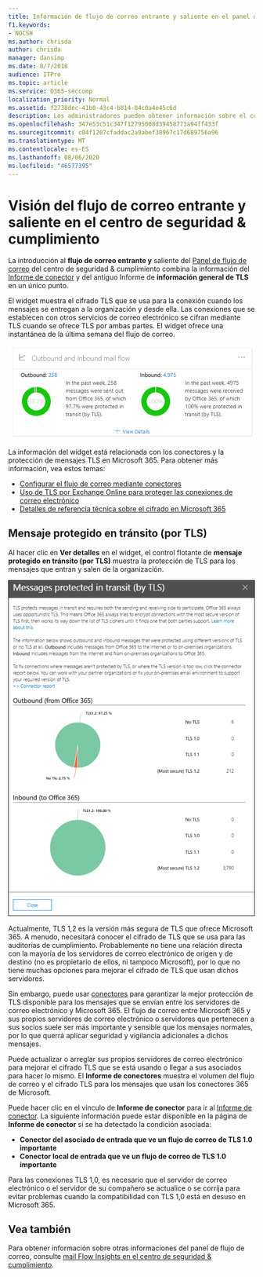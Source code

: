 ```yaml
---
title: Información de flujo de correo entrante y saliente en el panel de flujo de correo
f1.keywords:
- NOCSH
ms.author: chrisda
author: chrisda
manager: dansimp
ms.date: 8/7/2018
audience: ITPro
ms.topic: article
ms.service: O365-seccomp
localization_priority: Normal
ms.assetid: f2738dec-41b0-43c4-b814-84c0a4e45c6d
description: Los administradores pueden obtener información sobre el conocimiento del flujo de correo entrante y saliente en el panel del flujo de correo en el centro de seguridad & cumplimiento.
ms.openlocfilehash: 347e53c51c347f12795008d39458773a94ff433f
ms.sourcegitcommit: c04f1207cfaddac2a9abef38967c17d689756a96
ms.translationtype: MT
ms.contentlocale: es-ES
ms.lasthandoff: 08/06/2020
ms.locfileid: "46577395"
---
```

# <a name="outbound-and-inbound-mail-flow-insight-in-the-security--compliance-center"></a>Visión del flujo de correo entrante y saliente en el centro de seguridad & cumplimiento

La introducción al **flujo de correo entrante y** saliente del [Panel de flujo de correo](mail-flow-insights-v2.md) del centro de seguridad & cumplimiento combina la información del [Informe de conector](view-mail-flow-reports.md#connector-report) y del antiguo Informe de **información general de TLS** en un único punto.

El widget muestra el cifrado TLS que se usa para la conexión cuando los mensajes se entregan a la organización y desde ella. Las conexiones que se establecen con otros servicios de correo electrónico se cifran mediante TLS cuando se ofrece TLS por ambas partes. El widget ofrece una instantánea de la última semana del flujo de correo.

![Widget de flujo de correo entrante y saliente en el panel de flujo de correo en el centro de seguridad & cumplimiento](../../media/mfi-outbound-and-inbound-mail-flow-report-widget.png)

La información del widget está relacionada con los conectores y la protección de mensajes TLS en Microsoft 365. Para obtener más información, vea estos temas:

- [Configurar el flujo de correo mediante conectores](https://docs.microsoft.com/exchange/mail-flow-best-practices/use-connectors-to-configure-mail-flow/use-connectors-to-configure-mail-flow)
- [Uso de TLS por Exchange Online para proteger las conexiones de correo electrónico](https://docs.microsoft.com/microsoft-365/compliance/exchange-online-uses-tls-to-secure-email-connections)
- [Detalles de referencia técnica sobre el cifrado en Microsoft 365](https://docs.microsoft.com/microsoft-365/compliance/technical-reference-details-about-encryption)

## <a name="message-protected-in-transit-by-tls"></a>Mensaje protegido en tránsito (por TLS)

Al hacer clic en **Ver detalles** en el widget, el control flotante de **mensaje protegido en tránsito (por TLS)** muestra la protección de TLS para los mensajes que entran y salen de la organización.

![Control flotante de mensajes protegidos en tránsito (mediante TLS) que aparece después de hacer clic en ver detalles en el widget de correo electrónico entrante y saliente](../../media/mfi-outbound-and-inbound-mail-flow-report-details.png)

Actualmente, TLS 1,2 es la versión más segura de TLS que ofrece Microsoft 365. A menudo, necesitará conocer el cifrado de TLS que se usa para las auditorías de cumplimiento. Probablemente no tiene una relación directa con la mayoría de los servidores de correo electrónico de origen y de destino (no es propietario de ellos, ni tampoco Microsoft), por lo que no tiene muchas opciones para mejorar el cifrado de TLS que usan dichos servidores.

Sin embargo, puede usar [conectores](https://docs.microsoft.com/exchange/mail-flow-best-practices/use-connectors-to-configure-mail-flow/use-connectors-to-configure-mail-flow) para garantizar la mejor protección de TLS disponible para los mensajes que se envían entre los servidores de correo electrónico y Microsoft 365. El flujo de correo entre Microsoft 365 y sus propios servidores de correo electrónico o servidores que pertenecen a sus socios suele ser más importante y sensible que los mensajes normales, por lo que querrá aplicar seguridad y vigilancia adicionales a dichos mensajes.

Puede actualizar o arreglar sus propios servidores de correo electrónico para mejorar el cifrado TLS que se está usando o llegar a sus asociados para hacer lo mismo. El **Informe de conectores** muestra el volumen del flujo de correo y el cifrado TLS para los mensajes que usan los conectores 365 de Microsoft.

Puede hacer clic en el vínculo de **Informe de conector** para ir al [Informe de conector](view-mail-flow-reports.md#connector-report). La siguiente información puede estar disponible en la página de **Informe de conector** si se ha detectado la condición asociada:

- **Conector del asociado de entrada que ve un flujo de correo de TLS 1.0 importante**
- **Conector local de entrada que ve un flujo de correo de TLS 1.0 importante**

Para las conexiones TLS 1,0, es necesario que el servidor de correo electrónico o el servidor de su compañero se actualice o se corrija para evitar problemas cuando la compatibilidad con TLS 1,0 está en desuso en Microsoft 365.

## <a name="see-also"></a>Vea también

Para obtener información sobre otras informaciones del panel de flujo de correo, consulte [mail Flow Insights en el centro de seguridad & cumplimiento](mail-flow-insights-v2.md).
